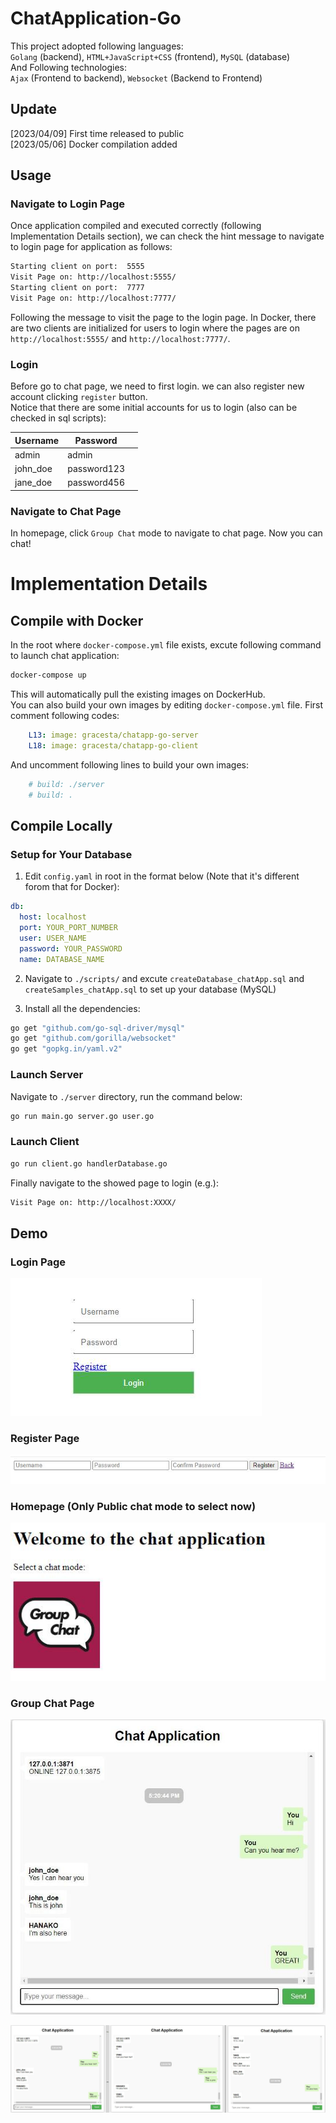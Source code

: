﻿# ChatApplication-Go
This project adopted following languages:<br>
`Golang` (backend), `HTML+JavaScript+CSS` (frontend), `MySQL` (database) <br>
And Following technologies:<br>
`Ajax` (Frontend to backend), `Websocket` (Backend to Frontend) <br>

## Update
[2023/04/09] First time released to public <br>
[2023/05/06] Docker compilation added

## Usage
### Navigate to Login Page
Once application compiled and executed correctly (following Implementation Details section), we can check the hint message to navigate to login page for application as follows:
```bash
Starting client on port:  5555
Visit Page on: http://localhost:5555/
Starting client on port:  7777
Visit Page on: http://localhost:7777/
```
Following the message to visit the page to the login page. In Docker, there are two clients are initialized for users to login where the pages are on `http://localhost:5555/` and `http://localhost:7777/`.
### Login
Before go to chat page, we need to first login. we can also register new account clicking `register` button.<br>
Notice that there are some initial accounts for us to login (also can be checked in sql scripts):

| Username  | Password | <br>
| -------- | -------- | -------- |
| admin | admin |
| john_doe | password123 |
| jane_doe | password456 | 

### Navigate to Chat Page
In homepage, click `Group Chat` mode to navigate to chat page. Now you can chat!
# Implementation Details
## Compile with Docker
In the root where `docker-compose.yml` file exists, excute following command to launch chat application:
```bash
docker-compose up 
```
This will automatically pull the existing images on DockerHub. <br>
You can also build your own images by editing `docker-compose.yml` file. First comment following codes:
```yaml
    L13: image: gracesta/chatapp-go-server
    L18: image: gracesta/chatapp-go-client
```
And uncomment following lines to build your own images:
```yaml
    # build: ./server
    # build: .
```
## Compile Locally
### Setup for Your Database
1. Edit `config.yaml` in root in the format below (Note that it's different forom that for Docker):
```yaml
db:
  host: localhost
  port: YOUR_PORT_NUMBER
  user: USER_NAME
  password: YOUR_PASSWORD
  name: DATABASE_NAME
```
2. Navigate to `./scripts/` and excute `createDatabase_chatApp.sql` and `createSamples_chatApp.sql` to set up your database (MySQL)

3. Install all the dependencies:
```bash
go get "github.com/go-sql-driver/mysql"
go get "github.com/gorilla/websocket"
go get "gopkg.in/yaml.v2"
```

### Launch Server
Navigate to `./server` directory, run the command below:
```bash
go run main.go server.go user.go
```
### Launch Client
```bash
go run client.go handlerDatabase.go
```

Finally navigate to the showed page to login (e.g.):
```bash
Visit Page on: http://localhost:XXXX/
```

## Demo

### Login Page
![Login](./imgs/login.jpg "Login")

### Register Page
![Register](./imgs/register.jpg "Register")

### Homepage (Only Public chat mode to select now)
![Homepage](./imgs/homePage.jpg "Homepage")

### Group Chat Page
![Chat Page](./imgs/chatSingle.jpg "Chat Page")

![Group Chat Page](./imgs/chat_demo.jpg "Group Chat Page")

